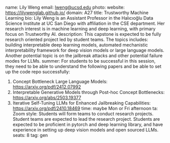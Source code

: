 name: Lily Weng
email: lweng@ucsd.edu
photo: 
website: https://lilywenglab.github.io/
domain: A27
title: Trustworthy Machine Learning 
bio: Lily Weng is an Assistant Professor in the Halıcıoğlu Data Science Institute at UC San Diego with affiliation in the CSE department.  Her research interest is in machine learning and deep learning, with primary focus on Trustworthy AI.
description: This capstone is expected to be fully research oriented project led by student teams. The topics includes: building interpretable deep learning models, automated mechanistic interpretability framework for deep vision models or large language models. Another potential topic is on the jailbreak attacks and other potential failure modes for LLMs. 
summer: For students to be successful in this session, they need to be able to understand the following papers and be able to set up the code repo successfully:
1. Concept Bottleneck Large Language Models: https://arxiv.org/pdf/2412.07992
2. Interpretable Generative Models through Post-hoc Concept Bottlenecks: https://arxiv.org/abs/2503.19377
3. Iterative Self-Tuning LLMs for Enhanced Jailbreaking Capabilities: https://arxiv.org/pdf/2410.18469
time: maybe Mon or Fri afternoon
ta: Zoom
style: Students will form teams to conduct research projects. Student teams are expected to lead the research project. Students are expected to be proficient in pytorch and deep learning library, and have experience in setting up deep vision models and open sourced LLMs.
seats: 8
tag: gen

